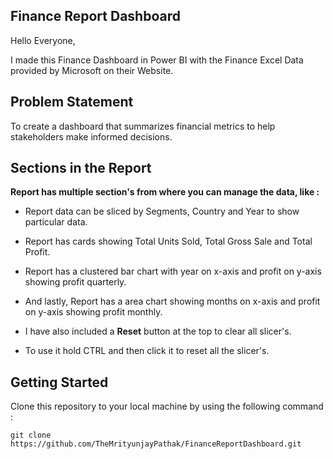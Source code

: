 ## Finance Report Dashboard

Hello Everyone, 

I made this Finance Dashboard in Power BI with the Finance Excel Data provided by Microsoft on their Website.

## Problem Statement

To create a dashboard that summarizes financial metrics to help stakeholders make informed decisions.

## Sections in the Report

**Report has multiple section's from where you can manage the data, like :**

- Report data can be sliced by Segments, Country and Year to show particular data.

- Report has cards showing Total Units Sold, Total Gross Sale and Total Profit.

- Report has a clustered bar chart with year on x-axis and profit on y-axis showing profit quarterly.

- And lastly, Report has a area chart showing months on x-axis and profit on y-axis showing profit monthly.

- I have also included a **Reset** button at the top to clear all slicer's.

- To use it hold CTRL and then click it to reset all the slicer's.

## Getting Started

Clone this repository to your local machine by using the following command :
```
git clone https://github.com/TheMrityunjayPathak/FinanceReportDashboard.git
```

